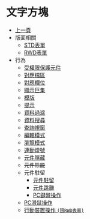 # 文字方塊
* [上一頁](../README.md)
* 版面相關
    * [STD表單](README.md#layout-std)
    * [RWD表單](README.md#layout-rwd)
* 行為
    * [受權限保護元件](README.md#behavior-protect)
    * [對應檔區](README.md#behavior-alias)
    * [對應欄位](README.md#behavior-field)
    * [顯示巨集](README.md#behavior-show)
    * [模版](README.md#behavior-format)
    * [提示](README.md#behavior-hint)
    * [資料過濾](README.md#behavior-filter)
    * [資料搜尋](README.md#behavior-find)
    * [查詢視窗](README.md#behavior-query)
    * [編輯模式]()
    * [瀏覽模式]()
    * [連動燈號]()
    * [元件隱藏]()
    * ~~元件除能~~
    * 元件駐留 
        * [元件駐留]()
        * [元件跳離]()
        * [PC鍵盤操作]()
    * [PC滑鼠操作]()
    * [行動裝置操作 `(限RWD表單)`]()